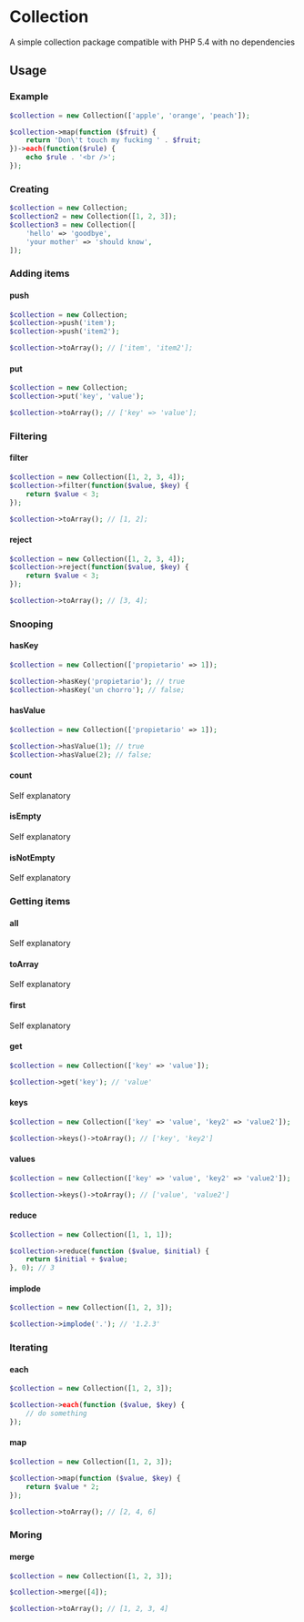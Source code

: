 # Collection

A simple collection package compatible with PHP 5.4 with no dependencies

## Usage

### Example

```php
$collection = new Collection(['apple', 'orange', 'peach']);

$collection->map(function ($fruit) {
    return 'Don\'t touch my fucking ' . $fruit;
})->each(function($rule) {
    echo $rule . '<br />';
});
```

### Creating

```php
$collection = new Collection;
$collection2 = new Collection([1, 2, 3]);
$collection3 = new Collection([
    'hello' => 'goodbye',
    'your mother' => 'should know',
]);
```

### Adding items

#### push

```php
$collection = new Collection;
$collection->push('item');
$collection->push('item2');

$collection->toArray(); // ['item', 'item2'];
```

#### put

```php
$collection = new Collection;
$collection->put('key', 'value');

$collection->toArray(); // ['key' => 'value'];
```

### Filtering

#### filter
```php
$collection = new Collection([1, 2, 3, 4]);
$collection->filter(function($value, $key) {
    return $value < 3;
});

$collection->toArray(); // [1, 2];
```

#### reject
```php
$collection = new Collection([1, 2, 3, 4]);
$collection->reject(function($value, $key) {
    return $value < 3;
});

$collection->toArray(); // [3, 4];
```

### Snooping

#### hasKey
```php
$collection = new Collection(['propietario' => 1]);

$collection->hasKey('propietario'); // true
$collection->hasKey('un chorro'); // false;
```

#### hasValue
```php
$collection = new Collection(['propietario' => 1]);

$collection->hasValue(1); // true
$collection->hasValue(2); // false;
```

#### count

Self explanatory

#### isEmpty

Self explanatory

#### isNotEmpty

Self explanatory



### Getting items

#### all

Self explanatory

#### toArray

Self explanatory

#### first

Self explanatory

#### get

```php
$collection = new Collection(['key' => 'value']);

$collection->get('key'); // 'value'
```

#### keys

```php
$collection = new Collection(['key' => 'value', 'key2' => 'value2']);

$collection->keys()->toArray(); // ['key', 'key2'] 
```

#### values

```php
$collection = new Collection(['key' => 'value', 'key2' => 'value2']);

$collection->keys()->toArray(); // ['value', 'value2'] 
```

#### reduce

```php
$collection = new Collection([1, 1, 1]);

$collection->reduce(function ($value, $initial) {
    return $initial + $value;
}, 0); // 3
```

#### implode

```php
$collection = new Collection([1, 2, 3]);

$collection->implode('.'); // '1.2.3'
```

### Iterating

#### each
```php
$collection = new Collection([1, 2, 3]);

$collection->each(function ($value, $key) {
    // do something
});
```

#### map
```php
$collection = new Collection([1, 2, 3]);

$collection->map(function ($value, $key) {
    return $value * 2;
});

$collection->toArray(); // [2, 4, 6]
```

### Moring

#### merge
```php
$collection = new Collection([1, 2, 3]);

$collection->merge([4]);

$collection->toArray(); // [1, 2, 3, 4]
```
